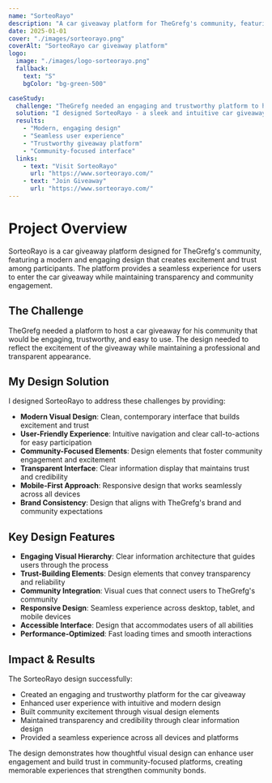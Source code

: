 ```yaml
---
name: "SorteoRayo"
description: "A car giveaway platform for TheGrefg's community, featuring a modern design and seamless user experience."
date: 2025-01-01
cover: "./images/sorteorayo.png"
coverAlt: "SorteoRayo car giveaway platform"
logo:
  image: "./images/logo-sorteorayo.png"
  fallback:
    text: "S"
    bgColor: "bg-green-500"

caseStudy:
  challenge: "TheGrefg needed an engaging and trustworthy platform to host a car giveaway for his community with a modern, user-friendly design."
  solution: "I designed SorteoRayo - a sleek and intuitive car giveaway platform that provides a seamless experience for participants while maintaining transparency and excitement."
  results:
    - "Modern, engaging design"
    - "Seamless user experience"
    - "Trustworthy giveaway platform"
    - "Community-focused interface"
  links:
    - text: "Visit SorteoRayo"
      url: "https://www.sorteorayo.com/"
    - text: "Join Giveaway"
      url: "https://www.sorteorayo.com/"
---
```


# Project Overview

SorteoRayo is a car giveaway platform designed for TheGrefg's community, featuring a modern and engaging design that creates excitement and trust among participants. The platform provides a seamless experience for users to enter the car giveaway while maintaining transparency and community engagement.

## The Challenge

TheGrefg needed a platform to host a car giveaway for his community that would be engaging, trustworthy, and easy to use. The design needed to reflect the excitement of the giveaway while maintaining a professional and transparent appearance.

## My Design Solution

I designed SorteoRayo to address these challenges by providing:

- **Modern Visual Design**: Clean, contemporary interface that builds excitement and trust
- **User-Friendly Experience**: Intuitive navigation and clear call-to-actions for easy participation
- **Community-Focused Elements**: Design elements that foster community engagement and excitement
- **Transparent Interface**: Clear information display that maintains trust and credibility
- **Mobile-First Approach**: Responsive design that works seamlessly across all devices
- **Brand Consistency**: Design that aligns with TheGrefg's brand and community expectations

## Key Design Features

- **Engaging Visual Hierarchy**: Clear information architecture that guides users through the process
- **Trust-Building Elements**: Design elements that convey transparency and reliability
- **Community Integration**: Visual cues that connect users to TheGrefg's community
- **Responsive Design**: Seamless experience across desktop, tablet, and mobile devices
- **Accessible Interface**: Design that accommodates users of all abilities
- **Performance-Optimized**: Fast loading times and smooth interactions

## Impact & Results

The SorteoRayo design successfully:

- Created an engaging and trustworthy platform for the car giveaway
- Enhanced user experience with intuitive and modern design
- Built community excitement through visual design elements
- Maintained transparency and credibility through clear information design
- Provided a seamless experience across all devices and platforms

The design demonstrates how thoughtful visual design can enhance user engagement and build trust in community-focused platforms, creating memorable experiences that strengthen community bonds.
